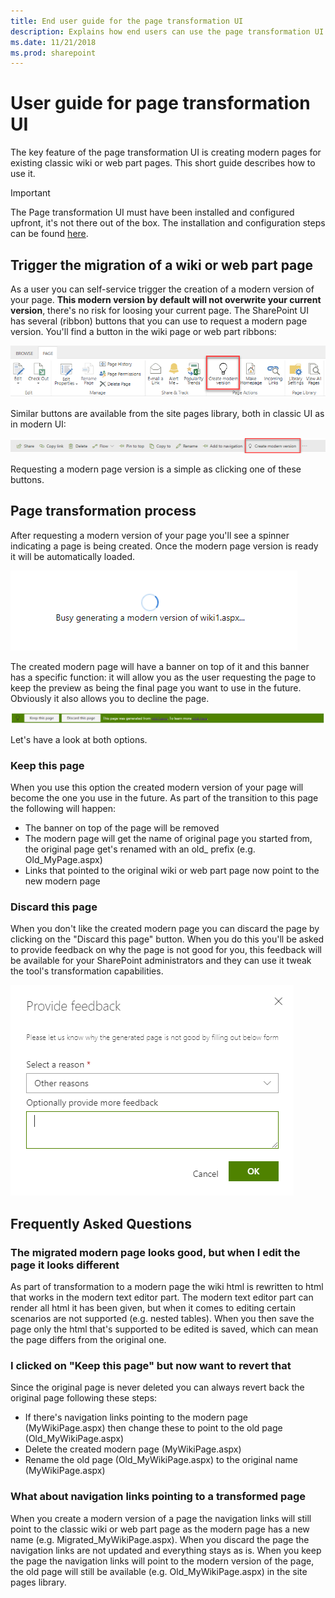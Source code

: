 ```yaml
---
title: End user guide for the page transformation UI 
description: Explains how end users can use the page transformation UI 
ms.date: 11/21/2018
ms.prod: sharepoint
---
```


# User guide for page transformation UI

The key feature of the page transformation UI is creating modern pages for existing classic wiki or web part pages. This short guide describes how to use it.

> [!IMPORTANT]
> The Page transformation UI must have been installed and configured upfront, it's not there out of the box. The installation and configuration steps can be found [here](modernize-userinterface-site-pages-ui.md).

## Trigger the migration of a wiki or web part page

As a user you can self-service trigger the creation of a modern version of your page. **This modern version by default will not overwrite your current version**, there's no risk for loosing your current page. The SharePoint UI has several (ribbon) buttons that you can use to request a modern page version. You'll find a button in the wiki page or web part ribbons:

![page transformation UI extensions](media/modernize/pagetransformation_ui_3.png)

Similar buttons are available from the site pages library, both in classic UI as in modern UI:

![page transformation UI extensions](media/modernize/pagetransformation_ui_4.png)

Requesting a modern page version is a simple as clicking one of these buttons.

## Page transformation process

After requesting a modern version of your page you'll see a spinner indicating a page is being created. Once the modern page version is ready it will be automatically loaded.

![page transformation process](media/modernize/pagetransformation_ui_5.png)

The created modern page will have a banner on top of it and this banner has a specific function: it will allow you as the user requesting the page to keep the preview as being the final page you want to use in the future. Obviously it also allows you to decline the page.

![page transformation process](media/modernize/pagetransformation_ui_6.png)

Let's have a look at both options.

### Keep this page

When you use this option the created modern version of your page will become the one you use in the future. As part of the transition to this page the following will happen:

- The banner on top of the page will be removed
- The modern page will get the name of original page you started from, the original page get's renamed with an old_ prefix (e.g. Old_MyPage.aspx)
- Links that pointed to the original wiki or web part page now point to the new modern page

### Discard this page

When you don't like the created modern page you can discard the page by clicking on the "Discard this page" button. When you do this you'll be asked to provide feedback on why the page is not good for you, this feedback will be available for your SharePoint administrators and they can use it tweak the tool's transformation capabilities.

![page transformation process](media/modernize/pagetransformation_ui_7.png)

## Frequently Asked Questions

### The migrated modern page looks good, but when I edit the page it looks different

As part of transformation to a modern page the wiki html is rewritten to html that works in the modern text editor part. The modern text editor part can render all html it has been given, but when it comes to editing certain scenarios are not supported (e.g. nested tables). When you then save the page only the html that's supported to be edited is saved, which can mean the page differs from the original one.

### I clicked on "Keep this page" but now want to revert that

Since the original page is never deleted you can always revert back the original page following these steps:

- If there's navigation links pointing to the modern page (MyWikiPage.aspx) then change these to point to the old page (Old_MyWikiPage.aspx)
- Delete the created modern page (MyWikiPage.aspx)
- Rename the old page (Old_MyWikiPage.aspx) to the original name (MyWikiPage.aspx)

### What about navigation links pointing to a transformed page

When you create a modern version of a page the navigation links will still point to the classic wiki or web part page as the modern page has a new name (e.g. Migrated_MyWikiPage.aspx). When you discard the page the navigation links are not updated and everything stays as is. When you keep the page the navigation links will point to the modern version of the page, the old page will still be available (e.g. Old_MyWikiPage.aspx) in the site pages library.
